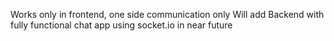 Works only in frontend, one side communication only
Will add Backend with fully functional chat app using socket.io in near future
